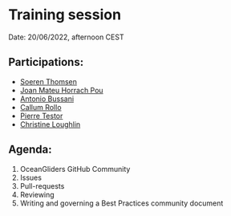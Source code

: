 # Training session

Date: 20/06/2022, afternoon CEST

## Participations: 
- [Soeren Thomsen](https://github.com/soerenthomsen)
- [Joan Mateu Horrach Pou](https://github.com/JoMaHoPo)
- [Antonio Bussani](https://github.com/abussani)
- [Callum Rollo](https://github.com/callumrollo)
- [Pierre Testor](https://github.com/ptestor)
- [Christine Loughlin](https://github.com/cloughlin)

## Agenda:
1. OceanGliders GitHub Community
2. Issues
3. Pull-requests
4. Reviewing
5. Writing and governing a Best Practices community document
